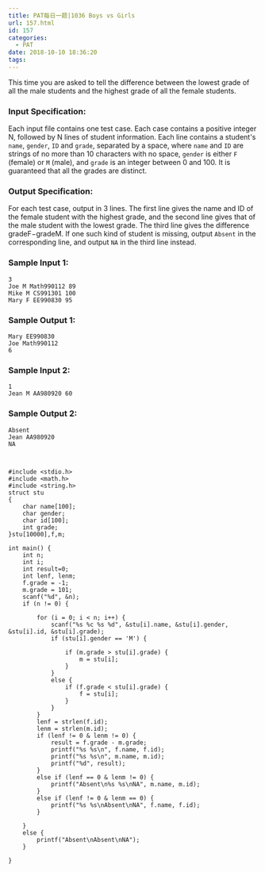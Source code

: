 ```yaml
---
title: PAT每日一题|1036 Boys vs Girls
url: 157.html
id: 157
categories:
  - PAT
date: 2018-10-10 18:36:20
tags:
---
```


This time you are asked to tell the difference between the lowest grade of all the male students and the highest grade of all the female students.

### Input Specification:

Each input file contains one test case. Each case contains a positive integer N, followed by N lines of student information. Each line contains a student's `name`, `gender`, `ID` and `grade`, separated by a space, where `name` and `ID` are strings of no more than 10 characters with no space, `gender` is either `F` (female) or `M` (male), and `grade` is an integer between 0 and 100. It is guaranteed that all the grades are distinct.

### Output Specification:

For each test case, output in 3 lines. The first line gives the name and ID of the female student with the highest grade, and the second line gives that of the male student with the lowest grade. The third line gives the difference grade​F​​−grade​M​​. If one such kind of student is missing, output `Absent` in the corresponding line, and output `NA` in the third line instead.

### Sample Input 1:

    3
    Joe M Math990112 89
    Mike M CS991301 100
    Mary F EE990830 95
    

### Sample Output 1:

    Mary EE990830
    Joe Math990112
    6
    

### Sample Input 2:

    1
    Jean M AA980920 60
    

### Sample Output 2:

    Absent
    Jean AA980920
    NA
    

    
    #include <stdio.h>
    #include <math.h>
    #include <string.h>
    struct stu
    {
    	char name[100];
    	char gender;
    	char id[100];
    	int grade;
    }stu[10000],f,m;
    
    int main() {
    	int n;
    	int i;
    	int result=0;
    	int lenf, lenm;
    	f.grade = -1;
    	m.grade = 101;
    	scanf("%d", &n);
    	if (n != 0) {
    
    		for (i = 0; i < n; i++) {
    			scanf("%s %c %s %d", &stu[i].name, &stu[i].gender, &stu[i].id, &stu[i].grade);
    			if (stu[i].gender == 'M') {
    
    				if (m.grade > stu[i].grade) {
    					m = stu[i];
    				}
    			}
    			else {
    				if (f.grade < stu[i].grade) {
    					f = stu[i];
    				}
    			}
    		}
    		lenf = strlen(f.id);
    		lenm = strlen(m.id);
    		if (lenf != 0 & lenm != 0) {
    			result = f.grade - m.grade;
    			printf("%s %s\n", f.name, f.id);
    			printf("%s %s\n", m.name, m.id);
    			printf("%d", result);
    		}
    		else if (lenf == 0 & lenm != 0) {
    			printf("Absent\n%s %s\nNA", m.name, m.id);
    		}
    		else if (lenf != 0 & lenm == 0) {
    			printf("%s %s\nAbsent\nNA", f.name, f.id);
    		}
    		
    	}
    	else {
    		printf("Absent\nAbsent\nNA");
    	}
    	
    }